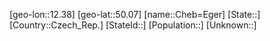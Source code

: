 ﻿---
location: [50.07,12.38]
mapzoom: [7,12] 
mapmarker: city 
type: City
tags:
- geo/City


SpocWebEntityId: 29567
isDeleted: false
confidential: public

---
[geo-lon::12.38]
[geo-lat::50.07]
[name::Cheb=Eger]
[State::]
[Country::Czech_Rep.]
[StateId::]
[Population::]
[Unknown::]

